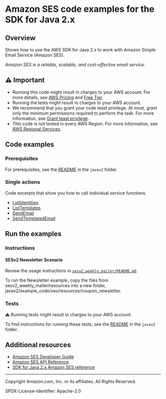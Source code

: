 # Amazon SES code examples for the SDK for Java 2.x

## Overview

Shows how to use the AWS SDK for Java 2.x to work with Amazon Simple Email Service (Amazon SES).

<!--custom.overview.start-->
<!--custom.overview.end-->

_Amazon SES is a reliable, scalable, and cost-effective email service._

## ⚠ Important

* Running this code might result in charges to your AWS account. For more details, see [AWS Pricing](https://aws.amazon.com/pricing/) and [Free Tier](https://aws.amazon.com/free/).
* Running the tests might result in charges to your AWS account.
* We recommend that you grant your code least privilege. At most, grant only the minimum permissions required to perform the task. For more information, see [Grant least privilege](https://docs.aws.amazon.com/IAM/latest/UserGuide/best-practices.html#grant-least-privilege).
* This code is not tested in every AWS Region. For more information, see [AWS Regional Services](https://aws.amazon.com/about-aws/global-infrastructure/regional-product-services).

<!--custom.important.start-->
<!--custom.important.end-->

## Code examples

### Prerequisites

For prerequisites, see the [README](../../README.md#Prerequisites) in the `javav2` folder.


<!--custom.prerequisites.start-->
<!--custom.prerequisites.end-->

### Single actions

Code excerpts that show you how to call individual service functions.

- [ListIdentities](src/main/java/com/example/ses/ListIdentities.java#L6)
- [ListTemplates](src/main/java/com/example/sesv2/ListTemplates.java#L6)
- [SendEmail](src/main/java/com/example/ses/SendMessageEmailRequest.java#L6)
- [SendTemplatedEmail](src/main/java/com/example/sesv2/SendEmailTemplate.java#L6)


<!--custom.examples.start-->
<!--custom.examples.end-->

## Run the examples

### Instructions


<!--custom.instructions.start-->

#### SESv2 Newsletter Scenario

Review the usage instructions in [`sesv2_weekly_mailer/README.md`](../../../scenarios/features/sesv2_weekly_mailer/README.md).

To run the Newsletter example, copy the files from sesv2_weekly_mailer/resources into a new folder, javav2/example_code/ses/resources/coupon_newsletter.

<!--custom.instructions.end-->



### Tests

⚠ Running tests might result in charges to your AWS account.


To find instructions for running these tests, see the [README](../../README.md#Tests)
in the `javav2` folder.



<!--custom.tests.start-->
<!--custom.tests.end-->

## Additional resources

- [Amazon SES Developer Guide](https://docs.aws.amazon.com/ses/latest/dg/Welcome.html)
- [Amazon SES API Reference](https://docs.aws.amazon.com/ses/latest/APIReference/Welcome.html)
- [SDK for Java 2.x Amazon SES reference](https://sdk.amazonaws.com/java/api/latest/software/amazon/awssdk/services/ses/package-summary.html)

<!--custom.resources.start-->
<!--custom.resources.end-->

---

Copyright Amazon.com, Inc. or its affiliates. All Rights Reserved.

SPDX-License-Identifier: Apache-2.0